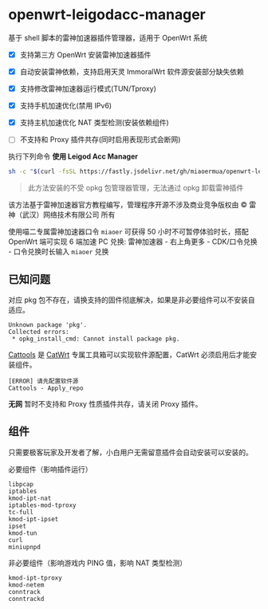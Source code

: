 # openwrt-leigodacc-manager

基于 shell 脚本的雷神加速器插件管理器，适用于 OpenWrt 系统

- [x] 支持第三方 OpenWrt 安装雷神加速器插件
- [x] 自动安装雷神依赖，支持启用天灵 ImmoralWrt 软件源安装部分缺失依赖
- [x] 支持修改雷神加速器运行模式(TUN/Tproxy)
- [x] 支持手机加速优化(禁用 IPv6)
- [x] 支持主机加速优化 NAT 类型检测(安装依赖组件)
- [ ] 不支持和 Proxy 插件共存(同时启用表现形式会断网)


执行下列命令 **使用 Leigod Acc Manager**

```sh
sh -c "$(curl -fsSL https://fastly.jsdelivr.net/gh/miaoermua/openwrt-leigodacc-manager@main/leigod.sh)"
```

> 此方法安装的不受 opkg 包管理器管理，无法通过 opkg 卸载雷神插件

该方法基于雷神加速器官方教程编写，管理程序开源不涉及商业竞争版权由 ©️ 雷神（武汉）网络技术有限公司 所有

使用喵二专属雷神加速器口令 `miaoer` 可获得 50 小时不可暂停体验时长，搭配 OpenWrt 端可实现 6 端加速 PC 兑换: 雷神加速器 - 右上角更多 - CDK/口令兑换 - 口令兑换时长输入 `miaoer` 兑换

## 已知问题

对应 pkg 包不存在，请换支持的固件彻底解决，如果是非必要组件可以不安装自适应。

```shell
Unknown package 'pkg'.
Collected errors:
 * opkg_install_cmd: Cannot install package pkg.
```

[Cattools](https://github.com/miaoermua/cattools) 是 [CatWrt](https://github.com/miaoermua/CatWrt) 专属工具箱可以实现软件源配置，CatWrt 必须启用后才能安装组件。

```shell
[ERROR] 请先配置软件源
Cattools - Apply_repo
```

**无网** 暂时不支持和 Proxy 性质插件共存，请关闭 Proxy 插件。

## 组件

只需要极客玩家及开发者了解，小白用户无需留意插件会自动安装可以安装的。

必要组件（影响插件运行）

```
libpcap
iptables
kmod-ipt-nat
iptables-mod-tproxy
tc-full
kmod-ipt-ipset
ipset
kmod-tun
curl
miniupnpd
```

非必要组件（影响游戏内 PING 值，影响 NAT 类型检测）

```
kmod-ipt-tproxy
kmod-netem
conntrack
conntrackd
```
